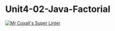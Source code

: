 # Unit4-02-Java-Factorial
[![Mr Coxall's Super Linter](https://github.com/ICS4U-Programming-RemyS/Unit4-02-Java-Factorial/workflows/Mr%20Coxall's%20Super%20Linter/badge.svg)](https://github.com/ICS4U-Programming-RemyS/Unit4-02-Java-Factorial/actions/)
